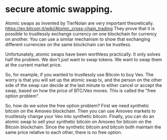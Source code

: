 # secure atomic swapping.

Atomic swaps as invented by TierNolan are very important theoretically. https://en.bitcoin.it/wiki/Atomic_cross-chain_trading
They prove that it is possible to trustlessly exchange currency on one blockchain for currency on another.
You can use a similar mechanism to show that exchanging different currencies on the same blockchain can be trustless.

Unfortunately, atomic swaps have been worthless practically.
It only solves half the problem. We don't _just_ want to swap tokens. We want to swap them at the current market price.

So, for example, if you wanted to trustlessly use Bitcoin to buy Veo.
The worry is that you will set up the atomic swap tx, and the person on the other side of the swap can decide at the last minute to either cancel or accept the swap, based on how the price of BTC/Veo moves. This is called the "free option problem".

So, how do we solve the free option problem?
First we need synthetic bitcoin on the Amoveo blockchain. Then you can use Amoveo markets to trustlessly change your Veo into synthetic bitcoin.
Finally, you can do an atomic swap to sell your synthetic bitcoin on Amoveo for bitcoin on the Bitcoin blockchain.
Since the synthetic bitcoin and bitcoin both maintain the same price relative to each other, there is no free option.

